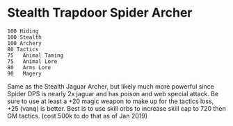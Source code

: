 # Stealth Trapdoor Spider Archer

```
100 Hiding
100 Stealth
100 Archery
80 Tactics
75   Animal Taming
75   Animal Lore
80   Arms Lore
90   Magery
```

Same as the Stealth Jaguar Archer, but likely much more powerful since Spider DPS is nearly 2x jaguar and has poison and web special attack.
Be sure to use at least a +20 magic weapon to make up for the tactics loss, +25 (vanq) is better.
Best is to use skill orbs to increase skill cap to 720 then GM tactics.  (cost 500k to do that as of Jan 2019)
